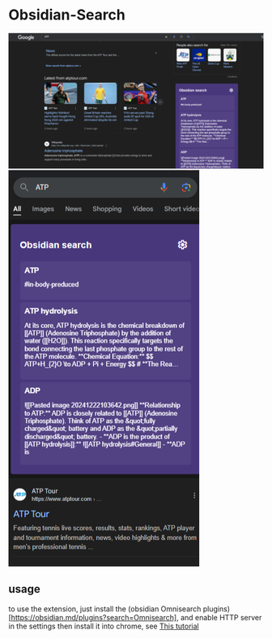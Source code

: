 # Obsidian-Search
![](image.png)
![](image-1.png)
## usage
to use the extension, just install the (obsidian Omnisearch plugins)[https://obsidian.md/plugins?search=Omnisearch], and enable HTTP server in the settings
then install it into chrome, see [This tutorial](https://dev.to/ben/how-to-install-chrome-extensions-manually-from-github-1612)
